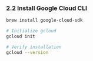 ### 2.2 Install Google Cloud CLI
```bash
brew install google-cloud-sdk

# Initialize gcloud
gcloud init

# Verify installation
gcloud --version
```
